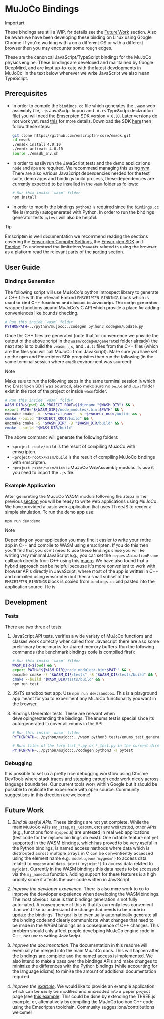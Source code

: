 # MuJoCo  Bindings

> [!IMPORTANT]
> These bindings are still a WIP, for details see the [Future Work](#future-work) section. Also
> be aware we have been developing these binding on Linux using Google Chrome. If you're working
> with a on a different OS or with a different browser then you may encounter some rough edges.

These are the canonical JavaScript/TypeScript bindings for the MuJoCo physics engine. These bindings are developed and maintained by Google DeepMind, and are kept up-to-date with the latest developments in MuJoCo. In the text below whenever we write JavaScript we also mean TypeScript. 

## Prerequisites

- In order to compile the `bindings.cc` file which generates the `.wasm` web-assembly file, `.js` JavaScript import and `.d.ts` TypeScript declaration file) you will need the Emscripten SDK version `4.0.10`. Later versions do not work yet, read [this](https://github.com/ekumenlabs/mujoco_internal/pull/44#issuecomment-3339343789) for more details. Download the SDK [here](https://emscripten.org/docs/getting_started/downloads.html) then follow these steps:

  ```sh
  git clone https://github.com/emscripten-core/emsdk.git
  cd emsdk
  ./emsdk install 4.0.10
  ./emsdk activate 4.0.10
  source ./emsdk_env.sh
  ```

- In order to easily run the JavaScript tests and the demo applications `node` and `npm` are required. We recommend managing this using [nvm](https://github.com/nvm-sh/nvm). There are also various JavaScript dependencies needed for the test suite, demo apps and bindings build process, these dependencies are currently expected to be installed in the `wasm` folder as follows:

  ```sh
  # Run this inside `wasm` folder
  npm install
  ```

- In order to modify the bindings `python3` is required since the `bindings.cc` file is (mostly) autogenerated with Python. In order to run the bindings generator tests `pytest` will also be helpful.


> [!TIP]
> Emscripten is well documentation we recommend reading the sections covering the [Emscripten Compiler Settings](https://emscripten.org/docs/tools_reference/settings_reference.html), the [Emscripten SDK](https://emscripten.org/docs/tools_reference/emsdk.html) and [Embind](https://emscripten.org/docs/porting/connecting_cpp_and_javascript/embind.html). To understand the limitations/caveats related to using the browser as a platform read the relevant parts of the [porting](https://emscripten.org/docs/porting/index.html#porting) section.

## User Guide

### Bindings Generation

The following script will use MuJoCo's python introspect library to generate a C++ file with the relevant Embind `EMSCRIPTEN_BINDINGS` block which is used to bind C++ functions and classes to Javascript. The script generates wrapper functions around MuJoCo's C API which provide a place for adding conveniences like bounds checking.

```sh
# Run this inside `wasm` folder
PYTHONPATH=../python/mujoco:./codegen python3 codegen/update.py
```

Once the C++ files are generated (note that for convenience we provide the output of the above script in the `wasm/codegen/generated` folder already) the next step is to build the `.wasm`, `.js`, and `.d.ts` files from the C++ files (which are the files you will call MuJoCo from JavaScript). Make sure you have set up the npm and Emscripten SDK prequisites then run the following (in the same terminal session where `emsdk` environment was sourced):

> [!NOTE]
> Make sure to run the following steps in the same terminal session in which the Emscripen SDK was sourced, also make sure no `build` and `dist` folder exist in the root of the project or inside `wasm` folder.

```sh
# Run this inside `wasm` folder
WASM_DIR=$(pwd) && PROJECT_ROOT=$(dirname "$WASM_DIR") && \
export PATH="${WASM_DIR}/node_modules/.bin:$PATH" && \
emcmake cmake -S "$PROJECT_ROOT" -B "$PROJECT_ROOT/build" && \
cmake --build "$PROJECT_ROOT/build" && \
emcmake cmake -S "$WASM_DIR" -B "$WASM_DIR/build" && \
cmake --build "$WASM_DIR/build"
```

The above command will generate the following folders:

- `<project-root>/build` is the result of compiling MuJoCo with emscripten.
- `<project-root>/wasm/build` is the result of compiling MuJoCo bindings with emscripten.
- `<project-root>/wasm/dist` is MuJoCo WebAssembly module. To use it you need to import the `.js` file.


### Example Application

After generating the MuJoCo WASM module following the steps in the previous [section](#bindings-generation) you will be ready to write web applications using MuJoCo. We have provided a basic web application that uses ThreeJS to render a simple simulation.  To run the demo app use:

```sh
npm run dev:demo
```

> [!NOTE]
> Depending on your application you may find it easier to write your entire app in C++ and compile to WASM using emscripten. If you do this then you'll find that you don't need to use these bindings since you will be writing very minimal JavaScript e.g., you can set the `requestAnimationFrame` callback directly from C++ using this [macro]().  We have also found that a hybrid approach can be helpful because it's more convenient to work with browser APIs directly in JavaScript, where most of the app is written in C++ and compiled using emscripten but then a small subset of the `EMSCRIPTEN_BINDINGS` block is copied from `bindings.cc` and pasted into the application source. file is 

## Development

### Tests

There are two three of tests:

1. JavaScript API tests. verifies a wide variety of MuJoCo functions and classes work correctly when called from Javascript, there are also some preliminary benchmarks for shared memory buffers.  Run the following commands (the benchmark bindings code is compilied first):

   ```sh
   # Run this inside `wasm` folder
   WASM_DIR=$(pwd) && \
   export PATH="${WASM_DIR}/node_modules/.bin:$PATH" && \
   emcmake cmake -S "$WASM_DIR/tests" -B "$WASM_DIR/tests/build" && \
   cmake --build "$WASM_DIR/tests/build" && \
   npm run test
   ```

2. JS/TS sandbox test app. Use `npm run dev:sandbox`. This is a playground app meant for you to experiment any MuJoCo functionality you want in the browser.

3. Bindings Generator tests. These are relevant when developing/extending the bindings. The enums test is special since its auto-generated to cover all enums in the API.

   ```sh
   # Run this inside `wasm` folder
   PYTHONPATH=../python/mujoco:../wasm python3 tests/enums_test_generator.py && \

   # Runs files of the form test_*.py or *_test.py in the current directory recursively
   PYTHONPATH=../python/mujoco:./codegen python3 -m pytest
   ```

### Debugging

It is possible to set up a pretty nice debugging workflow using Chrome DevTools where stack traces and stepping through code work nicely across language boundaries. Our current tools work within Google but it should be possible to replicate the experience with open source. Community suggestions in this direction are welcome!


## Future Work

1. _Bind all useful APIs_. These bindings are not yet complete. While the main MuJoCo APIs (`mj_step`, `mj_loadXML` etc) are well tested, other APIs (e.g., functions from `mjspec.h`) are untested in real web applications (test code for the mjspec bindings do exist). One notable feature not yet supported in the WASM bindings, which has proved to be very useful in the Python bindings, is named access methods where data which is distributed across multiple arrays in C can be conventiently accessed using the element name e.g., `model.geom('mygeom')` to access data related to `mygeom` and `data.joint('myjoint')` to access data related to `myjoint`. Currently in the WASM bindings this data needs to be accessed via the `mj_name2id` function. Adding support for these features is a high priority since it affects the user code written in JavaScript.

2. _Improve the developer experience_. There is also more work to do to improve the developer experience when developing the WASM bindings. The most obvious issue is that bindings generation is not fully automated. A consequence of this is that its currently less convenient than we'd like to understand the change that needs to be made to update the bindings. The goal is to eventually automatically generate all the binding code and clearly communicate what changes that need to be made in the WASM bindings as a consequence of C++ changes. This problem should only affect people developing MuJoCo engine code in C++, not users writing JavaScript. 

3. _Improve the documentation_. The documentation in this readme will eventually be merged into the main MuJoCo docs. This will happen after the bindings are complete and the named access is implemented. We also intend to make a pass over the bindings APIs and make changes to minimize the differences with the Python bindings (while accounting for the language idioms) to minize the amount of additional documentation required.

4. _Improve the [example](#example-application)_. We would like to provide an example application which can be easily be modified and embedded into a paper project page (see [this example](https://kzakka.com/robopianist/). This could be done by extending the THREE.js example, or, alternatively by compiling the MuJoCo toolbox C++ code using the Emscripten toolchain. Community suggestions/contributions welcome!

